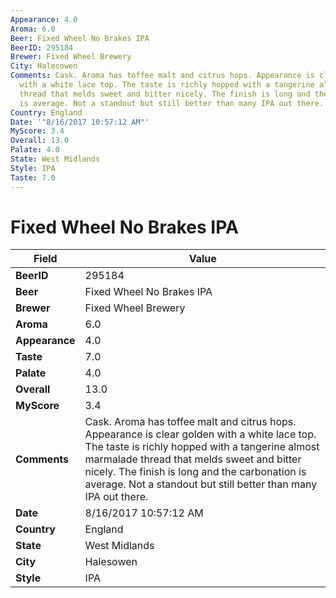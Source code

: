 ```yaml
---
Appearance: 4.0
Aroma: 6.0
Beer: Fixed Wheel No Brakes IPA
BeerID: 295184
Brewer: Fixed Wheel Brewery
City: Halesowen
Comments: Cask. Aroma has toffee malt and citrus hops. Appearance is clear golden
  with a white lace top. The taste is richly hopped with a tangerine almost marmalade
  thread that melds sweet and bitter nicely. The finish is long and the carbonation
  is average. Not a standout but still better than many IPA out there.
Country: England
Date: '"8/16/2017 10:57:12 AM"'
MyScore: 3.4
Overall: 13.0
Palate: 4.0
State: West Midlands
Style: IPA
Taste: 7.0
---
```


# Fixed Wheel No Brakes IPA

| Field         | Value |
|---------------|-------|
| **BeerID** | 295184 |
| **Beer** | Fixed Wheel No Brakes IPA |
| **Brewer** | Fixed Wheel Brewery |
| **Aroma** | 6.0 |
| **Appearance** | 4.0 |
| **Taste** | 7.0 |
| **Palate** | 4.0 |
| **Overall** | 13.0 |
| **MyScore** | 3.4 |
| **Comments** | Cask. Aroma has toffee malt and citrus hops. Appearance is clear golden with a white lace top. The taste is richly hopped with a tangerine almost marmalade thread that melds sweet and bitter nicely. The finish is long and the carbonation is average. Not a standout but still better than many IPA out there. |
| **Date** | 8/16/2017 10:57:12 AM |
| **Country** | England |
| **State** | West Midlands |
| **City** | Halesowen |
| **Style** | IPA |
